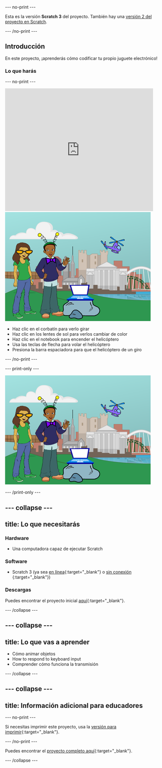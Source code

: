 --- no-print ---

Esta es la versión **Scratch 3** del proyecto. También hay una [versión 2 del proyecto en Scratch](https://projects.raspberrypi.org/en/projects/tech-toys-scratch2).

--- /no-print ---

## Introducción

En este proyecto, ¡aprenderás cómo codificar tu propio juguete electrónico!

### Lo que harás

--- no-print ---

<div class="scratch-preview">
  <iframe allowtransparency="true" width="485" height="402" src="https://scratch.mit.edu/projects/embed/301514002/?autostart=false" frameborder="0" scrolling="no"></iframe>
  <img src="images/toys-final.png">
</div>

+ Haz clic en el corbatín para verlo girar
+ Haz clic en los lentes de sol para verlos cambiar de color
+ Haz clic en el notebook para encender el helicóptero
+ Usa las teclas de flecha para volar el helicóptero
+ Presiona la barra espaciadora para que el helicóptero de un giro

--- /no-print ---

--- print-only ---

![proyecto completo](images/toys-final.png)

--- /print-only ---

--- collapse ---
---
title: Lo que necesitarás
---

### Hardware

+ Una computadora capaz de ejecutar Scratch

### Software

+ Scratch 3 (ya sea [en línea](http://rpf.io/scratchon){:target="_blank"} o [sin conexión](http://rpf.io/scratchoff) {:target="_blank"})

### Descargas

Puedes encontrar el proyecto inicial [aquí](http://rpf.io/p/en/tech-toys-go){:target="_blank"}.

--- /collapse ---

--- collapse ---
---
title: Lo que vas a aprender
---

- Cómo animar objetos
- How to respond to keyboard input
- Comprender cómo funciona la transmisión

--- /collapse ---

--- collapse ---
---
title: Información adicional para educadores
---

--- no-print ---

Si necesitas imprimir este proyecto, usa la [versión para imprimir](https://projects.raspberrypi.org/en/projects/tech-toys/print){:target="_blank"}.

--- /no-print ---

Puedes encontrar el [proyecto completo aquí](http://rpf.io/p/en/tech-toys-get){:target="_blank"}.

--- /collapse ---

